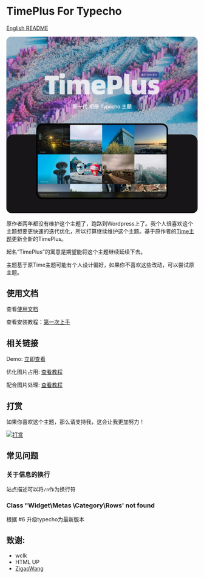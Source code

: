 # TimePlus For Typecho

[English README](README_EN.md)

![](/info/timeplus.webp)

原作者两年都没有维护这个主题了，跑路到Wordpress上了。我个人很喜欢这个主题想要更快速的迭代优化，所以打算继续维护这个主题。基于原作者的[Time主题](https://github.com/wclk/time)更新全新的TimePlus。

起名“TimePlus”的寓意是期望能将这个主题继续延续下去。

主题基于原Time主题可能有个人设计偏好，如果你不喜欢这些改动，可以尝试原主题。

## 使用文档

查看[使用文档](https://github.com/zhheo/TimePlus/wiki)

查看安装教程：[第一次上手](https://github.com/zhheo/TimePlus/wiki/%E7%AC%AC%E4%B8%80%E6%AC%A1%E4%B8%8A%E6%89%8B)

## 相关链接

Demo: [立即查看](https://plog.zhheo.com/)

优化图片占用: [查看教程](https://github.com/zhheo/TimePlus/wiki/Time%E7%9B%B8%E5%86%8C%E5%9B%BE%E5%86%8C%E4%BC%98%E5%8C%96%E6%96%B9%E6%A1%88-%E7%BC%A9%E7%95%A5%E5%9B%BE%E5%8E%8B%E7%BC%A9%E5%92%8Cwebp%E8%87%AA%E9%80%82%E5%BA%94)

配合图片处理: [查看教程](https://github.com/zhheo/TimePlus/wiki/%E9%98%BF%E9%87%8C%E4%BA%91oss%E3%80%81%E5%8F%88%E6%8B%8D%E4%BA%91%E5%82%A8%E5%AD%98%E7%AD%89%E5%82%A8%E5%AD%98%E6%A1%B6%E5%9B%BE%E7%89%87%E5%A4%84%E7%90%86%E4%BB%8B%E7%BB%8D-%E2%80%93%E9%85%8D%E5%90%88-Time%E6%97%B6%E5%85%89%E7%9B%B8%E5%86%8C%E4%BD%BF%E7%94%A8)

## 打赏

如果你喜欢这个主题，那么请支持我，这会让我更加努力！

<a href="https://rewards.zhheo.com/"><img src="https://p.zhheo.com/6FHOth25490181736320134989.png!cover" width="435" height="180" alt="打赏"></a>

## 常见问题

### 关于信息的换行

站点描述可以将`/n`作为换行符

### Class "Widget\Metas \Category\Rows' not found

根据 #6 升级typecho为最新版本

## 致谢:

- wclk
- HTML UP
- [ZigaoWang](https://github.com/ZigaoWang)